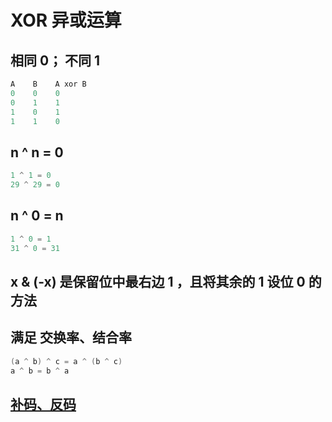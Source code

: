 # XOR 异或运算

## 相同 0； 不同 1

``` java
A    B    A xor B
0    0    0
0    1    1
1    0    1
1    1    0
```

## n ^ n = 0

``` java
1 ^ 1 = 0
29 ^ 29 = 0
```

## n ^ 0 = n

``` java
1 ^ 0 = 1
31 ^ 0 = 31
```

## x & (-x) 是保留位中最右边 1 ，且将其余的 1 设位 0 的方法

## 满足 交换率、结合率

``` java
(a ^ b) ^ c = a ^ (b ^ c)
a ^ b = b ^ a
```

## [补码、反码](https://www.cnblogs.com/zhangziqiu/archive/2011/03/30/computercode.html)
